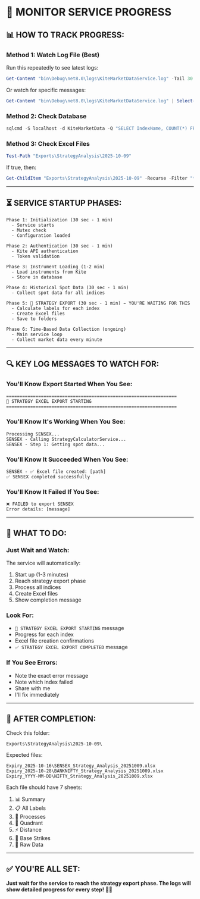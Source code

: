 # 🎯 MONITOR SERVICE PROGRESS

## 📊 **HOW TO TRACK PROGRESS:**

### **Method 1: Watch Log File (Best)**

Run this repeatedly to see latest logs:
```powershell
Get-Content "bin\Debug\net8.0\logs\KiteMarketDataService.log" -Tail 30
```

Or watch for specific messages:
```powershell
Get-Content "bin\Debug\net8.0\logs\KiteMarketDataService.log" | Select-String -Pattern "STRATEGY|SENSEX|BANKNIFTY|Excel" | Select-Object -Last 20
```

### **Method 2: Check Database**

```powershell
sqlcmd -S localhost -d KiteMarketData -Q "SELECT IndexName, COUNT(*) FROM StrategyLabels WHERE BusinessDate = '2025-10-09' GROUP BY IndexName" -W
```

### **Method 3: Check Excel Files**

```powershell
Test-Path "Exports\StrategyAnalysis\2025-10-09"
```

If true, then:
```powershell
Get-ChildItem "Exports\StrategyAnalysis\2025-10-09" -Recurse -Filter "*.xlsx"
```

---

## ⏳ **SERVICE STARTUP PHASES:**

```
Phase 1: Initialization (30 sec - 1 min)
  - Service starts
  - Mutex check
  - Configuration loaded

Phase 2: Authentication (30 sec - 1 min)
  - Kite API authentication
  - Token validation

Phase 3: Instrument Loading (1-2 min)
  - Load instruments from Kite
  - Store in database

Phase 4: Historical Spot Data (30 sec - 1 min)
  - Collect spot data for all indices
  
Phase 5: 🎯 STRATEGY EXPORT (30 sec - 1 min) ← YOU'RE WAITING FOR THIS
  - Calculate labels for each index
  - Create Excel files
  - Save to folders

Phase 6: Time-Based Data Collection (ongoing)
  - Main service loop
  - Collect market data every minute
```

---

## 🔍 **KEY LOG MESSAGES TO WATCH FOR:**

### **You'll Know Export Started When You See:**
```
================================================================
🎯 STRATEGY EXCEL EXPORT STARTING
================================================================
```

### **You'll Know It's Working When You See:**
```
Processing SENSEX...
SENSEX - Calling StrategyCalculatorService...
SENSEX - Step 1: Getting spot data...
```

### **You'll Know It Succeeded When You See:**
```
SENSEX - ✅ Excel file created: [path]
✅ SENSEX completed successfully
```

### **You'll Know It Failed If You See:**
```
❌ FAILED to export SENSEX
Error details: [message]
```

---

## 🎯 **WHAT TO DO:**

### **Just Wait and Watch:**

The service will automatically:
1. Start up (1-3 minutes)
2. Reach strategy export phase
3. Process all indices
4. Create Excel files
5. Show completion message

### **Look For:**
- `🎯 STRATEGY EXCEL EXPORT STARTING` message
- Progress for each index
- Excel file creation confirmations
- `✅ STRATEGY EXCEL EXPORT COMPLETED` message

### **If You See Errors:**
- Note the exact error message
- Note which index failed
- Share with me
- I'll fix immediately

---

## 📁 **AFTER COMPLETION:**

Check this folder:
```
Exports\StrategyAnalysis\2025-10-09\
```

Expected files:
```
Expiry_2025-10-16\SENSEX_Strategy_Analysis_20251009.xlsx
Expiry_2025-10-28\BANKNIFTY_Strategy_Analysis_20251009.xlsx
Expiry_YYYY-MM-DD\NIFTY_Strategy_Analysis_20251009.xlsx
```

Each file should have 7 sheets:
1. 📊 Summary
2. 📋 All Labels
3. 🎯 Processes
4. 🎯 Quadrant
5. ⚡ Distance
6. 🎯 Base Strikes
7. 📁 Raw Data

---

## ✅ **YOU'RE ALL SET:**

**Just wait for the service to reach the strategy export phase. The logs will show detailed progress for every step!** 🎯✅


